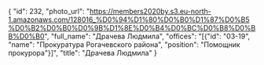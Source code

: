 {
    "id": 232,
    "photo_url": "https://members2020by.s3.eu-north-1.amazonaws.com/128016_%D0%94%D1%80%D0%B0%D1%87%D0%B5%D0%B2%D0%B0%D0%9B%D1%8E%D0%B4%D0%BC%D0%B8%D0%BB%D0%B0",
    "full_name": "Драчева Людмила",
    "offices": "[{\"id\": \"03-19\", \"name\": \"Прокуратура Рогачевского района\", \"position\": \"Помощник прокурора\"}]",
    "title": "Драчева Людмила"
}